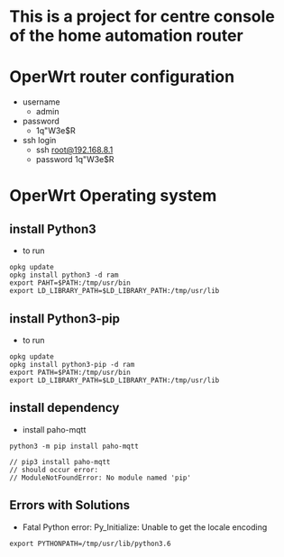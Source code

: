 # This is a project for centre console of the home automation router

# OperWrt router configuration
- username
    - admin
- password
    - 1q"W3e$R
- ssh login
    - ssh root@192.168.8.1
    - password 1q"W3e$R

# OperWrt Operating system
## install Python3
- to run
```
opkg update
opkg install python3 -d ram
export PAHT=$PATH:/tmp/usr/bin
export LD_LIBRARY_PATH=$LD_LIBRARY_PATH:/tmp/usr/lib
```
## install Python3-pip
- to run 
```
opkg update
opkg install python3-pip -d ram
export PATH=$PATH:/tmp/usr/bin
export LD_LIBRARY_PATH=$LD_LIBRARY_PATH:/tmp/usr/lib
```

## install dependency
- install paho-mqtt
```
python3 -m pip install paho-mqtt

// pip3 install paho-mqtt 
// should occur error:
// ModuleNotFoundError: No module named 'pip'
```

## Errors with Solutions
- Fatal Python error: Py_Initialize: Unable to get the locale encoding
```
export PYTHONPATH=/tmp/usr/lib/python3.6
```
